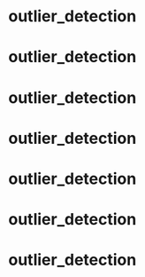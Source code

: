 # outlier_detection
# outlier_detection
# outlier_detection
# outlier_detection
# outlier_detection
# outlier_detection
# outlier_detection
